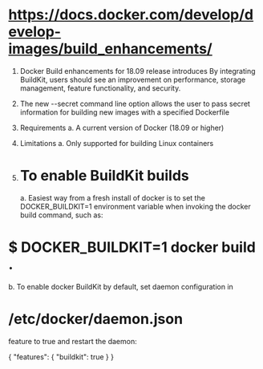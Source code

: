# https://docs.docker.com/develop/develop-images/build_enhancements/

1.  Docker Build enhancements for 18.09 release introduces By integrating BuildKit, users should see an improvement on performance, storage management, feature functionality, and security.

2.  The new --secret command line option allows the user to pass secret information for building new images with a specified Dockerfile

3.  Requirements
    a. A current version of Docker (18.09 or higher)

4.  Limitations
    a. Only supported for building Linux containers

5.  # To enable BuildKit builds
    a. Easiest way from a fresh install of docker is to set the DOCKER_BUILDKIT=1 environment variable when invoking the docker build command, such as:

# \$ DOCKER_BUILDKIT=1 docker build .

b. To enable docker BuildKit by default, set daemon configuration in

# /etc/docker/daemon.json

feature to true and restart the daemon:

{ "features": { "buildkit": true } }
